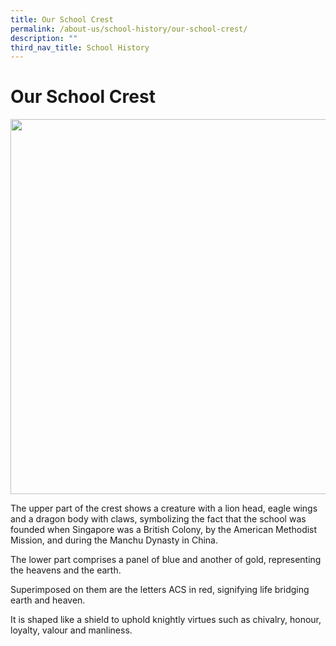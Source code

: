 ```yaml
---
title: Our School Crest
permalink: /about-us/school-history/our-school-crest/
description: ""
third_nav_title: School History
---
```

#  **Our School Crest**


<img width="pixels">
<img src="/images.acsp_creal.jpg width=" height="600">
																												 


The upper part of the crest shows a creature with a lion head, eagle wings and a dragon body with claws,
symbolizing the fact that the school was founded when Singapore was a British Colony, by the American
Methodist Mission, and during the Manchu Dynasty in China.

The lower part comprises a panel of blue and another of gold, representing the heavens and the earth.

Superimposed on them are the letters ACS in red, signifying life bridging earth and heaven.

It is shaped like a shield to uphold knightly virtues such as chivalry,
honour, loyalty, valour and manliness.